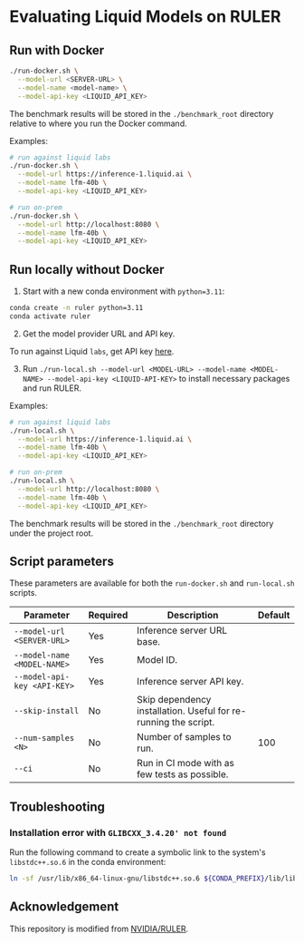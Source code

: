 # Evaluating Liquid Models on RULER

## Run with Docker

```bash
./run-docker.sh \
  --model-url <SERVER-URL> \
  --model-name <model-name> \
  --model-api-key <LIQUID_API_KEY>
```

The benchmark results will be stored in the `./benchmark_root` directory relative to where you run the Docker command.

Examples:

```bash
# run against liquid labs
./run-docker.sh \
  --model-url https://inference-1.liquid.ai \
  --model-name lfm-40b \
  --model-api-key <LIQUID_API_KEY>

# run on-prem
./run-docker.sh \
  --model-url http://localhost:8080 \
  --model-name lfm-40b \
  --model-api-key <LIQUID_API_KEY>
```

## Run locally without Docker

1. Start with a new conda environment with `python=3.11`:

```bash
conda create -n ruler python=3.11
conda activate ruler
```

2. Get the model provider URL and API key.

To run against Liquid `labs`, get API key [here](https://labs.liquid.ai/settings).

3. Run `./run-local.sh --model-url <MODEL-URL> --model-name <MODEL-NAME> --model-api-key <LIQUID-API-KEY>` to install necessary packages and run RULER.

Examples:

```bash
# run against liquid labs
./run-local.sh \
  --model-url https://inference-1.liquid.ai \
  --model-name lfm-40b \
  --model-api-key <LIQUID_API_KEY>

# run on-prem
./run-local.sh \
  --model-url http://localhost:8080 \
  --model-name lfm-40b \
  --model-api-key <LIQUID_API_KEY>
```

The benchmark results will be stored in the `./benchmark_root` directory under the project root.

## Script parameters

These parameters are available for both the `run-docker.sh` and `run-local.sh` scripts.

| Parameter | Required | Description | Default |
| --- | --- | --- | --- |
| `--model-url <SERVER-URL>` | Yes | Inference server URL base. | |
| `--model-name <MODEL-NAME>` | Yes | Model ID. | |
| `--model-api-key <API-KEY>` | Yes | Inference server API key. | |
| `--skip-install` | No | Skip dependency installation. Useful for re-running the script. | |
| `--num-samples <N>` | No | Number of samples to run. | 100 |
| `--ci` | No | Run in CI mode with as few tests as possible. | |

## Troubleshooting

### Installation error with `GLIBCXX_3.4.20' not found`

Run the following command to create a symbolic link to the system's `libstdc++.so.6` in the conda environment:

```bash
ln -sf /usr/lib/x86_64-linux-gnu/libstdc++.so.6 ${CONDA_PREFIX}/lib/libstdc++.so.6
```

## Acknowledgement

This repository is modified from [NVIDIA/RULER](https://github.com/NVIDIA/RULER).
